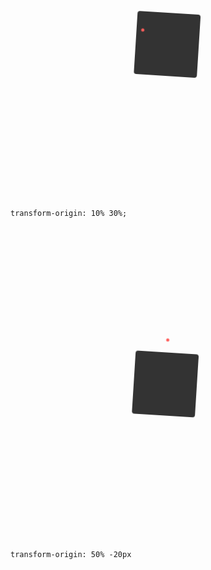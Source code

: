 <div class="example-grid">
<div class="example example12">
  <div class="example__view">
    <div class="block"></div>
  </div>
  <pre class="example__code"><code class="language-css">transform-origin: 10% 30%;</code></pre>
</div>
<div class="example example13">
  <div class="example__view">
    <div class="block"></div>
  </div>
  <pre class="example__code"><code class="language-css">transform-origin: 50% -20px</code></pre>
</div>
</div>

<style>
  .example12 .example__view,
  .example13 .example__view {
    aspect-ratio: 1/1;
    perspective: 400px;
  }
  .example12 .block,
  .example13 .block {
    position: absolute;
    top: 50%; left: 50%;
    width: 20%; aspect-ratio: 1/1;
    background: light-dark(#333, #fff);
    border-radius: 4px;
    translate: -50% -50%;
  }
  .example12 .block::before,
  .example13 .block::before {
    content: '';
    position: absolute;
    width: 5px; aspect-ratio: 1/1;
    background-color: #FF5E5B;
    border-radius: 50%;
    translate: -50% -50%;
  }
  .example12 .block::before {
    top: 30%; left: 10%;
  }
  .example13 .block::before {
    top: -20px; left: 50%;
  }
  .example12 .block {
    transform-origin: 10% 30%;
    animation: example12 5s linear infinite;
  }
  @keyframes example12 {
    to { rotate: 360deg; }
  }
  .example13 .block {
    transform-origin: 50% -20px;
    animation: example13 5s linear infinite;
  }
  @keyframes example13 {
    to { rotate: 360deg; }
  }
</style>